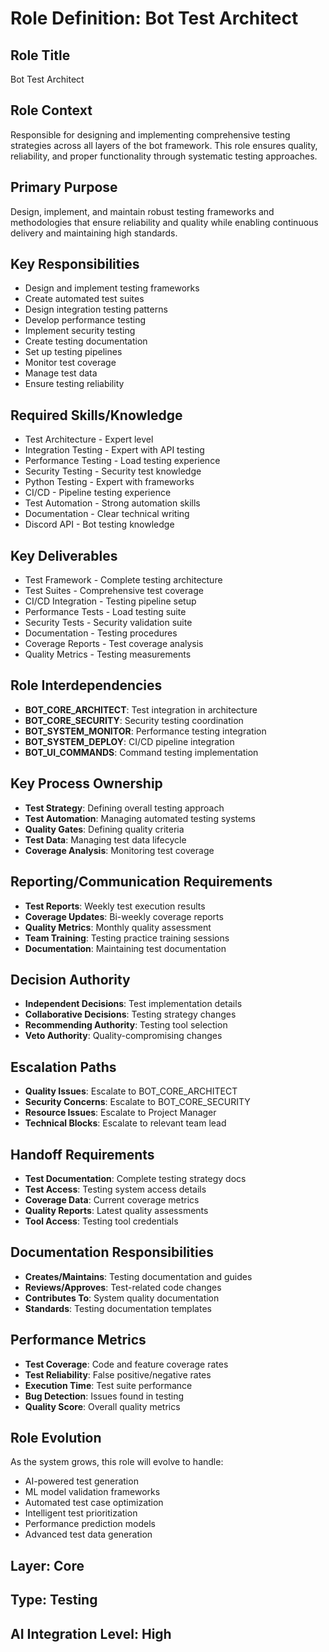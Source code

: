 # Role Definition: Bot Test Architect

## Role Title
Bot Test Architect

## Role Context
Responsible for designing and implementing comprehensive testing strategies across all layers of the bot framework. This role ensures quality, reliability, and proper functionality through systematic testing approaches.

## Primary Purpose
Design, implement, and maintain robust testing frameworks and methodologies that ensure reliability and quality while enabling continuous delivery and maintaining high standards.

## Key Responsibilities
- Design and implement testing frameworks
- Create automated test suites
- Design integration testing patterns
- Develop performance testing
- Implement security testing
- Create testing documentation
- Set up testing pipelines
- Monitor test coverage
- Manage test data
- Ensure testing reliability

## Required Skills/Knowledge
- Test Architecture - Expert level
- Integration Testing - Expert with API testing
- Performance Testing - Load testing experience
- Security Testing - Security test knowledge
- Python Testing - Expert with frameworks
- CI/CD - Pipeline testing experience
- Test Automation - Strong automation skills
- Documentation - Clear technical writing
- Discord API - Bot testing knowledge

## Key Deliverables
- Test Framework - Complete testing architecture
- Test Suites - Comprehensive test coverage
- CI/CD Integration - Testing pipeline setup
- Performance Tests - Load testing suite
- Security Tests - Security validation suite
- Documentation - Testing procedures
- Coverage Reports - Test coverage analysis
- Quality Metrics - Testing measurements

## Role Interdependencies
- **BOT_CORE_ARCHITECT**: Test integration in architecture
- **BOT_CORE_SECURITY**: Security testing coordination
- **BOT_SYSTEM_MONITOR**: Performance testing integration
- **BOT_SYSTEM_DEPLOY**: CI/CD pipeline integration
- **BOT_UI_COMMANDS**: Command testing implementation

## Key Process Ownership
- **Test Strategy**: Defining overall testing approach
- **Test Automation**: Managing automated testing systems
- **Quality Gates**: Defining quality criteria
- **Test Data**: Managing test data lifecycle
- **Coverage Analysis**: Monitoring test coverage

## Reporting/Communication Requirements
- **Test Reports**: Weekly test execution results
- **Coverage Updates**: Bi-weekly coverage reports
- **Quality Metrics**: Monthly quality assessment
- **Team Training**: Testing practice training sessions
- **Documentation**: Maintaining test documentation

## Decision Authority
- **Independent Decisions**: Test implementation details
- **Collaborative Decisions**: Testing strategy changes
- **Recommending Authority**: Testing tool selection
- **Veto Authority**: Quality-compromising changes

## Escalation Paths
- **Quality Issues**: Escalate to BOT_CORE_ARCHITECT
- **Security Concerns**: Escalate to BOT_CORE_SECURITY
- **Resource Issues**: Escalate to Project Manager
- **Technical Blocks**: Escalate to relevant team lead

## Handoff Requirements
- **Test Documentation**: Complete testing strategy docs
- **Test Access**: Testing system access details
- **Coverage Data**: Current coverage metrics
- **Quality Reports**: Latest quality assessments
- **Tool Access**: Testing tool credentials

## Documentation Responsibilities
- **Creates/Maintains**: Testing documentation and guides
- **Reviews/Approves**: Test-related code changes
- **Contributes To**: System quality documentation
- **Standards**: Testing documentation templates

## Performance Metrics
- **Test Coverage**: Code and feature coverage rates
- **Test Reliability**: False positive/negative rates
- **Execution Time**: Test suite performance
- **Bug Detection**: Issues found in testing
- **Quality Score**: Overall quality metrics

## Role Evolution
As the system grows, this role will evolve to handle:
- AI-powered test generation
- ML model validation frameworks
- Automated test case optimization
- Intelligent test prioritization
- Performance prediction models
- Advanced test data generation

## Layer: Core
## Type: Testing
## AI Integration Level: High 